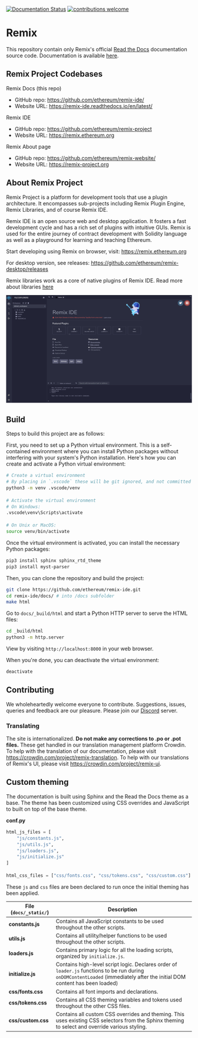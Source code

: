 [![Documentation Status](https://readthedocs.org/projects/docs/badge/?version=latest)](https://remix-ide.readthedocs.io/en/latest/index.html)
[![contributions welcome](https://img.shields.io/badge/contributions-welcome-brightgreen.svg?style=flat)](https://github.com/ethereum/remix-ide/blob/master/README.md#contributing)

# Remix

This repository contain only Remix's official [Read the Docs](https://readthedocs.org/) documentation source code. Documentation is available [here](https://remix-ide.readthedocs.io/en/latest/).

## Remix Project Codebases

Remix Docs (this repo)
- GitHub repo: https://github.com/ethereum/remix-ide/
- Website URL: https://remix-ide.readthedocs.io/en/latest/

Remix IDE
- GitHub repo: https://github.com/ethereum/remix-project
- Website URL: https://remix.ethereum.org

Remix About page
- GitHub repo: https://github.com/ethereum/remix-website/
- Website URL: https://remix-project.org

## About Remix Project

Remix Project is a platform for development tools that use a plugin architecture. It encompasses sub-projects including Remix Plugin Engine, Remix Libraries, and of course Remix IDE.

Remix IDE is an open source web and desktop application. It fosters a fast development cycle and has a rich set of plugins with intuitive GUIs. Remix is used for the entire journey of contract development with Solidity language as well as a playground for learning and teaching Ethereum.

Start developing using Remix on browser, visit: https://remix.ethereum.org

For desktop version, see releases: https://github.com/ethereum/remix-desktop/releases

Remix libraries work as a core of native plugins of Remix IDE. Read more about libraries [here](https://github.com/ethereum/remix-project/blob/master/libs/README.md)

![Remix screenshot](remix_screenshot.png)

## Build

Steps to build this project are as follows:

First, you need to set up a Python virtual environment. This is a self-contained environment where you can install Python packages without interfering with your system's Python installation. Here's how you can create and activate a Python virtual environment:

```sh
# Create a virtual environment
# By placing in `.vscode` these will be git ignored, and not committed
python3 -m venv .vscode/venv

# Activate the virtual environment
# On Windows:
.vscode\venv\Scripts\activate

# On Unix or MacOS:
source venv/bin/activate
```

Once the virtual environment is activated, you can install the necessary Python packages:

```sh
pip3 install sphinx sphinx_rtd_theme
pip3 install myst-parser
```

Then, you can clone the repository and build the project:

```sh
git clone https://github.com/ethereum/remix-ide.git
cd remix-ide/docs/ # into /docs subfolder
make html
```

Go to `docs/_build/html` and start a Python HTTP server to serve the HTML files:

```sh
cd _build/html
python3 -m http.server
```

View by visiting `http://localhost:8000` in your web browser.

When you're done, you can deactivate the virtual environment:

```sh
deactivate
```

## Contributing

We wholeheartedly welcome everyone to contribute. Suggestions, issues, queries and feedback are our pleasure. Please join our [Discord](https://discord.gg/ZFHV7s44Ef) server.

### Translating
The site is internationalized. **Do not make any corrections to .po or .pot files.**  These get handled in our translation management platform Crowdin.  To help with the translation of our documentation, please visit https://crowdin.com/project/remix-translation. To help with our translations of Remix's UI, please visit https://crowdin.com/project/remix-ui.

## Custom theming

The documentation is built using Sphinx and the Read the Docs theme as a base. The theme has been customized using CSS overrides and JavaScript to built on top of the base theme.

**conf.py**

```py
html_js_files = [
    "js/constants.js",
    "js/utils.js",
    "js/loaders.js",
    "js/initialize.js"
]

html_css_files = ["css/fonts.css", "css/tokens.css", "css/custom.css"]
```

These `js` and `css` files are been declared to run once the initial theming has been applied.

| File (`docs/_static/`) | Description                                                                                          |
| ---------------------- |----------------------------------------------------------------------------------------------------- |
| **constants.js**       | Contains all JavaScript constants to be used throughout the other scripts.                           |
| **utils.js**           | Contains all utility/helper functions to be used throughout the other scripts.                       |
| **loaders.js**         | Contains primary logic for all the loading scripts, organized by `initialize.js`.                    |
| **initialize.js**      | Contains high-level script logic. Declares order of `loader.js` functions to be run during `onDOMContentLoaded` (immediately after the initial DOM content has been loaded) |
| **css/fonts.css**      | Contains all font imports and declarations.                                                          |
| **css/tokens.css**     | Contains all CSS theming variables and tokens used throughout the other CSS files.                   |
| **css/custom.css**     | Contains all custom CSS overrides and theming. This uses existing CSS selectors from the Sphinx theming to select and override various styling. |

